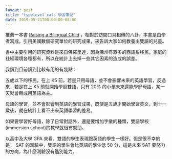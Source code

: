 ```yaml
---
layout: post
title: "typelevel cats 學習筆記"
date: 2019-05-21T00:00:00-08:00
---
```


推薦一本書 [Raising a Bilingual Child](https://www.amazon.com/gp/product/1400023343/ref=as_li_tl?ie=UTF8&camp=1789&creative=9325&creativeASIN=1400023343&linkCode=as2&tag=murmur-20&linkId=1a603b4fbc610f89405a59009c166151) ，相對於訪間口耳相傳的八卦，本書是由學者寫成，引用美國數個研究單位的研究成果，來告訴大家如何教養出雙語的兒童。


書中主要引用的研究資料是來自佛羅里達，因為佛州有眾多的西語系移民，家庭的社經環境各種都有，所以在統計上去掉一些其它因素的造成的誤差。

我讀到目前讀到比較有用的有幾點：

五歲以下的移民，在上 K5 前，若是只用母語，並不會影響未來的英語學習，反過來，若是在上 K5 前就開始學習雙語，只有 20% 的小孩未來還能學好母語，某一天就會轉成用英語為主。

母語的學習，並不會影響到英語的學習成果，既使是五歲才開始學習英文，到十一歲後，就在統計上看不出來英語學習的差易。

如果要學習好母語，除了日常對話外，還是要增加字彙的種類，雙語學校(immersion school)的教學就很有幫助。

以高中及大學 GPA 來看，雙語的學生表現跟英語的學生一樣好。但是很不幸的是， SAT 的測驗中，雙語的學生會比英語的學生低 50 分，這是未來 SAT 要努力的方向，為什麼測驗沒有鑑別能力。